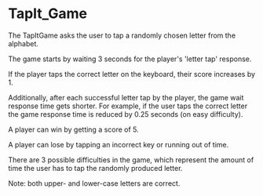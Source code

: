 # TapIt_Game
The TapItGame asks the user to tap a randomly chosen letter from the alphabet.

The game starts by waiting 3 seconds for the player's 'letter tap' response.

If the player taps the correct letter on the keyboard, their score increases by 1.

Additionally, after each successful letter tap by the player, the game wait response time gets shorter. For example, if the user taps the correct letter the game response time is reduced by 0.25 seconds (on easy difficulty).

A player can win by getting a score of 5.

A player can lose by tapping an incorrect key or running out of time.

There are 3 possible difficulties in the game, which represent the amount of time the user has to tap the randomly produced letter.

Note: both upper- and lower-case letters are correct.
